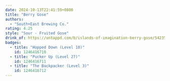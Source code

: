 ```yaml
---
date: 2024-10-13T22:41:59+0800
title: "Berry Gose"
authors:
  - "South+East Brewing Co."
rating: 4.25
style: "Sour - Fruited Gose"
drink_of: https://untappd.com/b/islands-of-imagination-berry-gose/5423533
badges:
  - title: "Hopped Down (Level 10)"
    id: 1246416710
  - title: "Pucker Up (Level 27)"
    id: 1246416711
  - title: "The Backpacker (Level 3)"
    id: 1246416712
---
```

